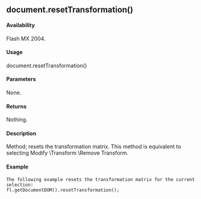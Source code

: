 ## document.resetTransformation()

#### Availability

Flash MX 2004.

#### Usage

document.resetTransformation()

#### Parameters

None.

#### Returns

Nothing.

#### Description

Method; resets the transformation matrix. This method is equivalent to selecting Modify \Transform \Remove Transform.

#### Example

```
The following example resets the transformation matrix for the current selection:
fl.getDocumentDOM().resetTransformation();

```